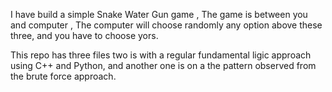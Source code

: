 I have build a simple Snake Water Gun game ,
The game is between you and computer ,
The computer will choose randomly any option above these three,
and you have to choose yors.

This repo has three files two is with a regular fundamental ligic approach using C++ and Python, 
and another one is on a the pattern observed from the brute force approach.